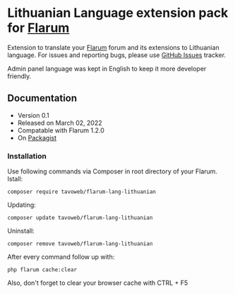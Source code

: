 # Lithuanian Language extension pack for [Flarum](https://flarum.org/)
Extension to translate your [Flarum](https://flarum.org/) forum and its extensions to Lithuanian language. For issues and reporting bugs, please use [GitHub Issues](https://github.com/tavoweb/flarum-lang-lithuanian/issues) tracker.

Admin panel language was kept in English to keep it more developer friendly.

## Documentation
- Version 0.1
- Released on March 02, 2022
- Compatable with Flarum 1.2.0
- On [Packagist](https://packagist.org/packages/tavoweb/flarum-lang-lithuanian)

### Installation
Use following commands via Composer in root directory of your Flarum.
Istall:
```text
composer require tavoweb/flarum-lang-lithuanian
```
Updating:
```text
composer update tavoweb/flarum-lang-lithuanian
```
Uninstall:
```text
composer remove tavoweb/flarum-lang-lithuanian
```
After every command follow up with:
```text
php flarum cache:clear
```

Also, don't forget to clear your browser cache with CTRL + F5
